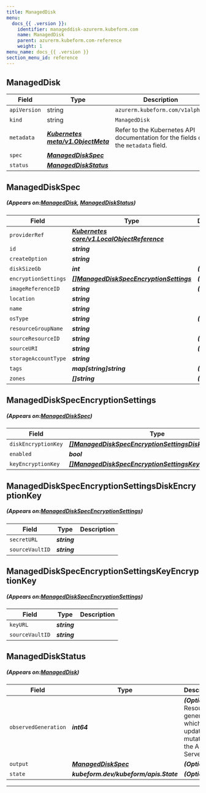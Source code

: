 ```yaml
---
title: ManagedDisk
menu:
  docs_{{ .version }}:
    identifier: manageddisk-azurerm.kubeform.com
    name: ManagedDisk
    parent: azurerm.kubeform.com-reference
    weight: 1
menu_name: docs_{{ .version }}
section_menu_id: reference
---
```


## ManagedDisk
| Field | Type | Description |
| ------ | ----- | ----------- |
| `apiVersion` | string | `azurerm.kubeform.com/v1alpha1` |
|    `kind` | string | `ManagedDisk` |
| `metadata` | ***[Kubernetes meta/v1.ObjectMeta](https://kubernetes.io/docs/reference/generated/kubernetes-api/v1.13/#objectmeta-v1-meta)***|Refer to the Kubernetes API documentation for the fields of the `metadata` field.|
| `spec` | ***[ManagedDiskSpec](#ManagedDiskSpec)***||
| `status` | ***[ManagedDiskStatus](#ManagedDiskStatus)***||
## ManagedDiskSpec
##### (Appears on:[ManagedDisk](#ManagedDisk), [ManagedDiskStatus](#ManagedDiskStatus))
| Field | Type | Description |
| ------ | ----- | ----------- |
| `providerRef` | ***[Kubernetes core/v1.LocalObjectReference](https://kubernetes.io/docs/reference/generated/kubernetes-api/v1.13/#localobjectreference-v1-core)***||
| `id` | ***string***||
| `createOption` | ***string***||
| `diskSizeGb` | ***int***| ***(Optional)*** |
| `encryptionSettings` | ***[[]ManagedDiskSpecEncryptionSettings](#ManagedDiskSpecEncryptionSettings)***| ***(Optional)*** |
| `imageReferenceID` | ***string***| ***(Optional)*** |
| `location` | ***string***||
| `name` | ***string***||
| `osType` | ***string***| ***(Optional)*** |
| `resourceGroupName` | ***string***||
| `sourceResourceID` | ***string***| ***(Optional)*** |
| `sourceURI` | ***string***| ***(Optional)*** |
| `storageAccountType` | ***string***||
| `tags` | ***map[string]string***| ***(Optional)*** |
| `zones` | ***[]string***| ***(Optional)*** |
## ManagedDiskSpecEncryptionSettings
##### (Appears on:[ManagedDiskSpec](#ManagedDiskSpec))
| Field | Type | Description |
| ------ | ----- | ----------- |
| `diskEncryptionKey` | ***[[]ManagedDiskSpecEncryptionSettingsDiskEncryptionKey](#ManagedDiskSpecEncryptionSettingsDiskEncryptionKey)***| ***(Optional)*** |
| `enabled` | ***bool***||
| `keyEncryptionKey` | ***[[]ManagedDiskSpecEncryptionSettingsKeyEncryptionKey](#ManagedDiskSpecEncryptionSettingsKeyEncryptionKey)***| ***(Optional)*** |
## ManagedDiskSpecEncryptionSettingsDiskEncryptionKey
##### (Appears on:[ManagedDiskSpecEncryptionSettings](#ManagedDiskSpecEncryptionSettings))
| Field | Type | Description |
| ------ | ----- | ----------- |
| `secretURL` | ***string***||
| `sourceVaultID` | ***string***||
## ManagedDiskSpecEncryptionSettingsKeyEncryptionKey
##### (Appears on:[ManagedDiskSpecEncryptionSettings](#ManagedDiskSpecEncryptionSettings))
| Field | Type | Description |
| ------ | ----- | ----------- |
| `keyURL` | ***string***||
| `sourceVaultID` | ***string***||
## ManagedDiskStatus
##### (Appears on:[ManagedDisk](#ManagedDisk))
| Field | Type | Description |
| ------ | ----- | ----------- |
| `observedGeneration` | ***int64***| ***(Optional)*** Resource generation, which is updated on mutation by the API Server.|
| `output` | ***[ManagedDiskSpec](#ManagedDiskSpec)***| ***(Optional)*** |
| `state` | ***kubeform.dev/kubeform/apis.State***| ***(Optional)*** |
---
